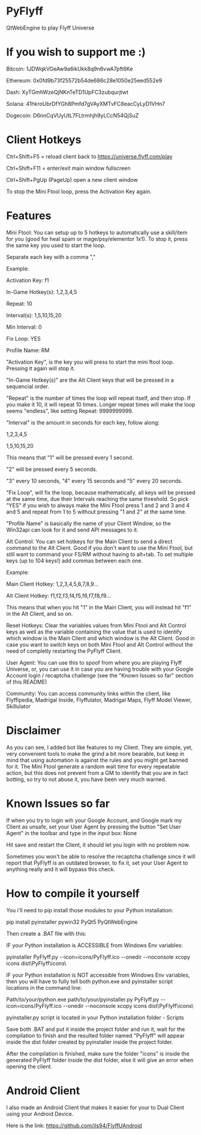 # PyFlyff
QtWebEngine to play Flyff Universe

# If you wish to support me :)

Bitcoin: 
1JDWqkVGeAw9a6ikUkk8q9n6vwA7pft6Ke

Ethereum: 
0x0fd9b73f25572b54de686c28e1050e25eed552e9

Dash: 
XyTGmhWzeQjNKnTeTD1UpFC3zubqurjtwt

Solana:
41hkroUbrDfYGh8Pmfd7gVAyXMTvFC8eacCyLyD1VHn7

Dogecoin: 
D6nnCqVUyUtL7FLtrmhjh9yLCcN54QjSuZ

# Client Hotkeys

Ctrl+Shift+F5 = reload client back to https://universe.flyff.com/play

Ctrl+Shift+F11 = enter/exit main window fullscreen

Ctrl+Shift+PgUp (PageUp) open a new client window

To stop the Mini Ftool loop, press the Activation Key again.

# Features

Mini Ftool: You can setup up to 5 hotkeys to automatically use a skill/item for you (good for heal spam or mage/psy/elementor 1x1). To stop it, press the same key you used to start the loop.

Separate each key with a comma ","

Example: 

Activation Key: f1

In-Game Hotkey(s): 1,2,3,4,5

Repeat: 10

Interval(s): 1,5,10,15,20

Min Interval: 0

Fix Loop: YES

Profile Name: RM

"Activation Key", is the key you will press to start the mini ftool loop. Pressing it again will stop it.

"In-Game Hotkey(s)" are the Alt Client keys that will be pressed in a sequencial order.

"Repeat" is the number of times the loop will repeat itself, and then stop. If you make it 10, it will repeat 10 times. Longer repeat times will make the loop seems "endless", like setting Repeat: 9999999999.

"Interval" is the amount in seconds for each key, follow along:

1,2,3,4,5

1,5,10,15,20

This means that "1" will be pressed every 1 second.

"2" will be pressed every 5 seconds.

"3" every 10 seconds, "4" every 15 seconds and "5" every 20 seconds.

"Fix Loop", will fix the loop, because mathematically, all keys will be pressed at the same time, due their Intervals reaching the same threshold. So pick "YES" if you wish to always make the Mini Ftool press 1 and 2 and 3 and 4 and 5 and repeat from 1 to 5 without pressing "1 and 2" at the same time.

"Profile Name" is basically the name of your Client Window, so the Win32api can look for it and send API messages to it.

Alt Control: You can set hotkeys for the Main Client to send a direct command to the Alt Client. Good if you don't want to use the Mini Ftool, but still want to command your FS/RM without having to alt+tab. To set multiple keys (up to 104 keys!) add commas between each one.

Example:

Main Client Hotkey: 1,2,3,4,5,6,7,8,9...

Alt Client Hotkey: f1,f2,f3,f4,f5,f6,f7,f8,f9...

This means that when you hit "1" in the Main Client, you will instead hit "f1" in the Alt Client, and so on.

Reset Hotkeys: Clear the variables values from Mini Ftool and Alt Control keys as well as the variable containing the value that is used to identify which window is the Main Client and which window is the Alt Client. Good in case you want to switch keys on both Mini Ftool and Alt Control without the need of completly restarting the PyFlyff Client.

User Agent: You can use this to spoof from where you are playing Flyff Universe, or, you can use it in case you are having trouble with your Google Account login / recaptcha challenge (see the "Known Issues so far" section of this README)

Community: You can access community links within the client, like Flyffipedia, Madrigal Inside, Flyffulator, Madrigal Maps, Flyff Model Viewer, Skillulator

# Disclaimer

As you can see, I added bot like features to my Client. They are simple, yet, very convenient tools to make the grind a bit more bearable, but keep in mind that using automation is against the rules and you might get banned for it. The Mini Ftool generate a random wait time for every repeatable action, but this does not prevent from a GM to identify that you are in fact botting, so try to not abuse it, you have been very much warned.

# Known Issues so far

If when you try to login wih your Google Account, and Google mark my Client as unsafe, set your User Agent by pressing the button "Set User Agent" in the toolbar and type in the input box: None

Hit save and restart the Client, it should let you login with no problem now.

Sometimes you won't be able to resolve the recaptcha challenge since it will report that PyFlyff is an outdated browser, to fix it, set your User Agent to anything really and it will bypass this check.

# How to compile it yourself

You i'll need to pip install those modules to your Python installation:

pip install pyinstaller pywin32 PyQt5 PyQtWebEngine

Then create a .BAT file with this:

IF your Python installation is ACCESSIBLE from Windows Env variables:

pyinstaller PyFlyff.py --icon=icons/PyFlyff.ico --onedir --noconsole
xcopy icons dist\PyFlyff\icons\

IF your Python installation is NOT accessible from Windows Env variables, then you will have to fully tell both python.exe and pyinstaller script locations in the command line:

Path/to/your/python.exe path/to/your/pyinstaller.py PyFlyff.py --icon=icons/PyFlyff.ico --onedir --noconsole
xcopy icons dist\PyFlyff\icons\

pyinstaller.py script is located in your Python installation folder - Scripts

Save both .BAT and put it inside the project folder and run it, wait for the compilation to finish and the resulted folder named "PyFlyff" will appear inside the dist folder created by pyinstaller inside the project folder.

After the compilation is finished, make sure the folder "icons" is inside the generated PyFlyff folder inside the dist folder, else it will give an error when opening the client.

# Android Client

I also made an Android Client that makes it easier for your to Dual Client using your Android Device.

Here is the link: https://github.com/ils94/FlyffUAndroid
